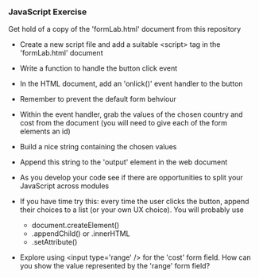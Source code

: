 ### JavaScript Exercise
Get hold of a copy of the 'formLab.html' document from this repository
* Create a new script file and add a suitable &lt;script&gt; tag in the 'formLab.html' document
* Write a function to handle the button click event
* In the HTML document, add an 'onlick()' event handler to the button
* Remember to prevent the default form behviour

* Within the event handler, grab the values of the chosen country and cost from the document (you will need to give each of the form elements an id)
* Build a nice string containing the chosen values
* Append this string to the 'output' element in the web document

* As you develop your code see if there are opportunities to split your JavaScript across modules

* If you have time try this: every time the user clicks the button, append their choices to a list (or your own UX choice). You will probably use 
    * document.createElement()
    * .appendChild() or .innerHTML
    * .setAttribute()  
* Explore using &lt;input type='range' /&gt; for the 'cost' form field. How can you show the value represented by the 'range' form field?
